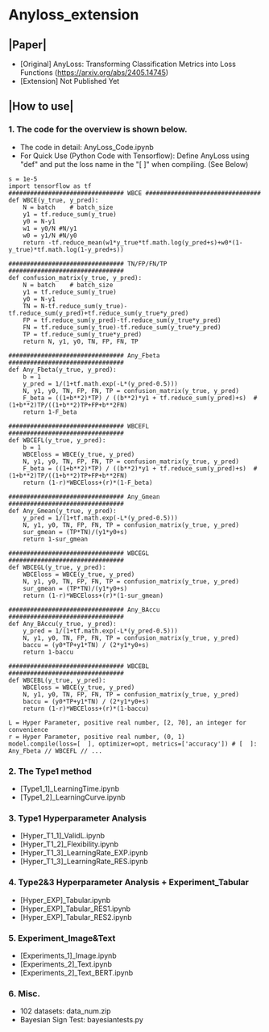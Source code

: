 # Anyloss_extension

## |Paper| 
* [Original] AnyLoss: Transforming Classification Metrics into Loss Functions (https://arxiv.org/abs/2405.14745) 
* [Extension] Not Published Yet

## |How to use|
### 1. The code for the overview is shown below.
* The code in detail: AnyLoss_Code.ipynb
* For Quick Use (Python Code with Tensorflow): Define AnyLoss using "def" and put the loss name in the "[   ]" when compiling. (See Below)
  
```
s = 1e-5
import tensorflow as tf
################################ WBCE ################################
def WBCE(y_true, y_pred):
    N = batch    # batch_size
    y1 = tf.reduce_sum(y_true)
    y0 = N-y1
    w1 = y0/N #N/y1
    w0 = y1/N #N/y0
    return -tf.reduce_mean(w1*y_true*tf.math.log(y_pred+s)+w0*(1-y_true)*tf.math.log(1-y_pred+s))

################################ TN/FP/FN/TP ################################
def confusion_matrix(y_true, y_pred):
    N = batch    # batch_size
    y1 = tf.reduce_sum(y_true)
    y0 = N-y1
    TN = N-tf.reduce_sum(y_true)-tf.reduce_sum(y_pred)+tf.reduce_sum(y_true*y_pred)
    FP = tf.reduce_sum(y_pred)-tf.reduce_sum(y_true*y_pred)
    FN = tf.reduce_sum(y_true)-tf.reduce_sum(y_true*y_pred)
    TP = tf.reduce_sum(y_true*y_pred)
    return N, y1, y0, TN, FP, FN, TP

################################ Any_Fbeta ################################
def Any_Fbeta(y_true, y_pred):
    b = 1 
    y_pred = 1/(1+tf.math.exp(-L*(y_pred-0.5)))
    N, y1, y0, TN, FP, FN, TP = confusion_matrix(y_true, y_pred)
    F_beta = ((1+b**2)*TP) / ((b**2)*y1 + tf.reduce_sum(y_pred)+s)  # (1+b**2)TP/((1+b**2)TP+FP+b**2FN)
    return 1-F_beta

################################ WBCEFL ################################
def WBCEFL(y_true, y_pred):
    b = 1
    WBCEloss = WBCE(y_true, y_pred)
    N, y1, y0, TN, FP, FN, TP = confusion_matrix(y_true, y_pred)
    F_beta = ((1+b**2)*TP) / ((b**2)*y1 + tf.reduce_sum(y_pred)+s)  # (1+b**2)TP/((1+b**2)TP+FP+b**2FN)
    return (1-r)*WBCEloss+(r)*(1-F_beta)

################################ Any_Gmean ################################
def Any_Gmean(y_true, y_pred):
    y_pred = 1/(1+tf.math.exp(-L*(y_pred-0.5)))
    N, y1, y0, TN, FP, FN, TP = confusion_matrix(y_true, y_pred)
    sur_gmean = (TP*TN)/(y1*y0+s)
    return 1-sur_gmean

################################ WBCEGL ################################
def WBCEGL(y_true, y_pred):
    WBCEloss = WBCE(y_true, y_pred)
    N, y1, y0, TN, FP, FN, TP = confusion_matrix(y_true, y_pred)
    sur_gmean = (TP*TN)/(y1*y0+s)
    return (1-r)*WBCEloss+(r)*(1-sur_gmean)

################################ Any_BAccu ################################
def Any_BAccu(y_true, y_pred):
    y_pred = 1/(1+tf.math.exp(-L*(y_pred-0.5)))
    N, y1, y0, TN, FP, FN, TP = confusion_matrix(y_true, y_pred)
    baccu = (y0*TP+y1*TN) / (2*y1*y0+s)
    return 1-baccu

################################ WBCEBL ################################
def WBCEBL(y_true, y_pred):
    WBCEloss = WBCE(y_true, y_pred)
    N, y1, y0, TN, FP, FN, TP = confusion_matrix(y_true, y_pred)
    baccu = (y0*TP+y1*TN) / (2*y1*y0+s)
    return (1-r)*WBCEloss+(r)*(1-baccu)

L = Hyper Parameter, positive real number, [2, 70], an integer for convenience
r = Hyper Parameter, positive real number, (0, 1)
model.compile(loss=[  ], optimizer=opt, metrics=['accuracy']) # [  ]: Any_Fbeta // WBCEFL // ...
```

### 2. The Type1 method
* [Type1_1]_LearningTime.ipynb
* [Type1_2]_LearningCurve.ipynb
### 3. Type1 Hyperparameter Analysis
* [Hyper_T1_1]_ValidL.ipynb
* [Hyper_T1_2]_Flexibility.ipynb
* [Hyper_T1_3]_LearningRate_EXP.ipynb
* [Hyper_T1_3]_LearningRate_RES.ipynb
### 4. Type2&3 Hyperparameter Analysis + Experiment_Tabular
* [Hyper_EXP]_Tabular.ipynb
* [Hyper_EXP]_Tabular_RES1.ipynb
* [Hyper_EXP]_Tabular_RES2.ipynb
### 5. Experiment_Image&Text
* [Experiments_1]_Image.ipynb
* [Experiments_2]_Text.ipynb
* [Experiments_2]_Text_BERT.ipynb
### 6. Misc.
* 102 datasets: data_num.zip
* Bayesian Sign Test: bayesiantests.py
